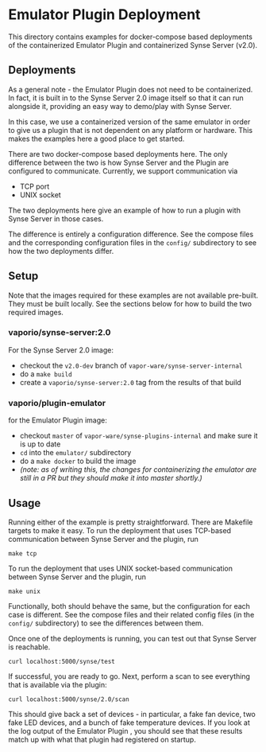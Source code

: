 # Emulator Plugin Deployment
This directory contains examples for docker-compose based deployments of the
containerized Emulator Plugin and containerized Synse Server (v2.0).

## Deployments
As a general note - the Emulator Plugin does not need to be containerized. In
fact, it is built in to the Synse Server 2.0 image itself so that it can run
alongside it, providing an easy way to demo/play with Synse Server.

In this case, we use a containerized version of the same emulator in order to
give us a plugin that is not dependent on any platform or hardware. This makes 
the examples here a good place to get started.

There are two docker-compose based deployments here. The only difference between
the two is how Synse Server and the Plugin are configured to communicate. Currently,
we support communication via
- TCP port
- UNIX socket

The two deployments here give an example of how to run a plugin with Synse Server
in those cases.

The difference is entirely a configuration difference. See the compose files and
the corresponding configuration files in the `config/` subdirectory to see how
the two deployments differ.


## Setup
Note that the images required for these examples are not available pre-built.
They must be built locally. See the sections below for how to build the two
required images.

### vaporio/synse-server:2.0
For the Synse Server 2.0 image:

- checkout the `v2.0-dev` branch of `vapor-ware/synse-server-internal`
- do a `make build`
- create a `vaporio/synse-server:2.0` tag from the results of that build

### vaporio/plugin-emulator
for the Emulator Plugin image:

- checkout `master` of `vapor-ware/synse-plugins-internal` and make sure it
  is up to date
- `cd` into the `emulator/` subdirectory
- do a `make docker` to build the image 
- *(note: as of writing this, the changes for containerizing the emulator are
  still in a PR but they should make it into master shortly.)*


## Usage
Running either of the example is pretty straightforward. There are Makefile
targets to make it easy. To run the deployment that uses TCP-based communication
between Synse Server and the plugin, run
```
make tcp
```

To run the deployment that uses UNIX socket-based communication between 
Synse Server and the plugin, run
```
make unix
```

Functionally, both should behave the same, but the configuration for each 
case is different. See the compose files and their related config files 
(in the `config/` subdirectory) to see the differences between them.

Once one of the deployments is running, you can test out that Synse Server
is reachable.
```
curl localhost:5000/synse/test
```

If successful, you are ready to go. Next, perform a scan to see everything
that is available via the plugin:
```
curl localhost:5000/synse/2.0/scan
```

This should give back a set of devices - in particular, a fake fan device,
two fake LED devices, and a bunch of fake temperature devices. If you look at the
log output of the Emulator Plugin , you should see that these results match up
with what that plugin had registered on startup. 